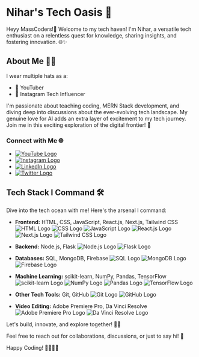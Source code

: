 # Nihar's Tech Oasis 🚀

Heyy MassCoders!👋 Welcome to my tech haven! I'm Nihar, a versatile tech enthusiast on a relentless quest for knowledge, sharing insights, and fostering innovation. 🌐✨

## About Me 🧑‍💻

I wear multiple hats as a:

- 🎥 YouTuber
- 📸 Instagram Tech Influencer

I'm passionate about teaching coding, MERN Stack development, and diving deep into discussions about the ever-evolving tech landscape. My genuine love for AI adds an extra layer of excitement to my tech journey. Join me in this exciting exploration of the digital frontier! 🚀

### Connect with Me 🌐

- [![YouTube Logo](https://www.youtube.com/s/desktop/6ee70b2c/img/favicon_144x144.png)](https://www.youtube.com/@niharrdg)
- [![Instagram Logo](https://static.cdninstagram.com/rsrc.php/v3/ys/r/aM-g435MtEX.png)](https://www.instagram.com/niihaaarrrr)
- [![LinkedIn Logo](https://upload.wikimedia.org/wikipedia/commons/thumb/c/ca/LinkedIn_logo_initials.png/640px-LinkedIn_logo_initials.png)](https://www.linkedin.com/in/niharrdg)
- [![Twitter Logo](https://img.freepik.com/free-vector/new-2023-twitter-logo-x-icon-design_1017-45418.jpg?size=338&ext=jpg&ga=GA1.1.1826414947.1699833600&semt=ais)](https://www.twitter.com/niihaaarrrr)

## Tech Stack I Command 🛠️

Dive into the tech ocean with me! Here's the arsenal I command:

- **Frontend:** HTML, CSS, JavaScript, React.js, Next.js, Tailwind CSS ![HTML Logo](https://upload.wikimedia.org/wikipedia/commons/thumb/6/61/HTML5_logo_and_wordmark.svg/768px-HTML5_logo_and_wordmark.svg.png) ![CSS Logo](https://upload.wikimedia.org/wikipedia/commons/thumb/6/62/CSS3_logo.svg/1024px-CSS3_logo.svg.png?20210705212817) ![JavaScript Logo](https://upload.wikimedia.org/wikipedia/commons/thumb/6/6a/JavaScript-logo.png/640px-JavaScript-logo.png) ![React.js Logo](https://cdn4.iconfinder.com/data/icons/logos-3/600/React.js_logo-512.png) ![Next.js Logo](https://decodenatura.com/static/fb8aa1bb70c9925ce1ae22dc2711b343/4e9d0/nextjs-logo.png) ![Tailwind CSS Logo](https://upload.wikimedia.org/wikipedia/commons/thumb/d/d5/Tailwind_CSS_Logo.svg/1024px-Tailwind_CSS_Logo.svg.png?20230715030042)
  
- **Backend:** Node.js, Flask ![Node.js Logo](https://upload.wikimedia.org/wikipedia/commons/thumb/d/d9/Node.js_logo.svg/2560px-Node.js_logo.svg.png) ![Flask Logo](https://upload.wikimedia.org/wikipedia/commons/thumb/3/3c/Flask_logo.svg/1280px-Flask_logo.svg.png)
  
- **Databases:** SQL, MongoDB, Firebase ![SQL Logo](https://db.cs.uni-tuebingen.de/teaching/ws2223/sql-is-a-programming-language/logo.svg) ![MongoDB Logo](https://upload.wikimedia.org/wikipedia/commons/thumb/9/93/MongoDB_Logo.svg/2560px-MongoDB_Logo.svg.png) ![Firebase Logo](https://upload.wikimedia.org/wikipedia/commons/thumb/3/37/Firebase_Logo.svg/1280px-Firebase_Logo.svg.png)
  
- **Machine Learning:** scikit-learn, NumPy, Pandas, TensorFlow ![scikit-learn Logo](https://upload.wikimedia.org/wikipedia/commons/thumb/0/05/Scikit_learn_logo_small.svg/2560px-Scikit_learn_logo_small.svg.png) ![NumPy Logo](https://upload.wikimedia.org/wikipedia/commons/thumb/3/31/NumPy_logo_2020.svg/1280px-NumPy_logo_2020.svg.png) ![Pandas Logo](https://upload.wikimedia.org/wikipedia/commons/thumb/e/ed/Pandas_logo.svg/1280px-Pandas_logo.svg.png) ![TensorFlow Logo](https://upload.wikimedia.org/wikipedia/commons/thumb/2/2d/Tensorflow_logo.svg/1915px-Tensorflow_logo.svg.png)
  
- **Other Tech Tools:** Git, GitHub ![Git Logo](https://git-scm.com/images/logos/downloads/Git-Icon-1788C.png) ![GitHub Logo](https://github.githubassets.com/assets/GitHub-Mark-ea2971cee799.png)
  
- **Video Editing:** Adobe Premiere Pro, Da Vinci Resolve ![Adobe Premiere Pro Logo](https://upload.wikimedia.org/wikipedia/commons/thumb/4/40/Adobe_Premiere_Pro_CC_icon.svg/2101px-Adobe_Premiere_Pro_CC_icon.svg.png) ![Da Vinci Resolve Logo](https://upload.wikimedia.org/wikipedia/commons/4/4d/DaVinci_Resolve_Studio.png)

Let's build, innovate, and explore together! 🚀✨

Feel free to reach out for collaborations, discussions, or just to say hi! 🌟

Happy Coding! 👩‍💻👨‍💻
